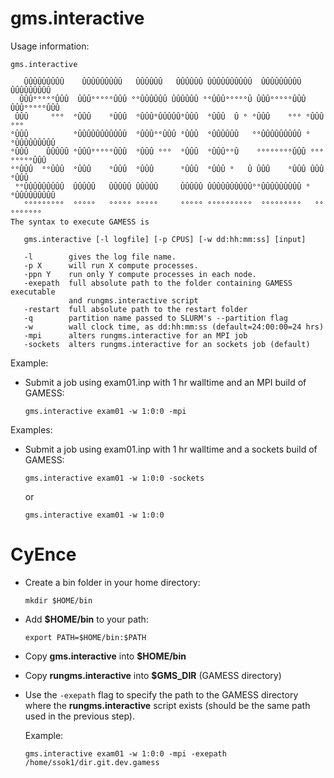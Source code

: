 # gms.interactive

Usage information:
```
gms.interactive

   ÛÛÛÛÛÛÛÛÛ    ÛÛÛÛÛÛÛÛÛ   ÛÛÛÛÛÛ   ÛÛÛÛÛÛ ÛÛÛÛÛÛÛÛÛÛ  ÛÛÛÛÛÛÛÛÛ   ÛÛÛÛÛÛÛÛÛ 
  ÛÛÛ°°°°°ÛÛÛ  ÛÛÛ°°°°°ÛÛÛ °°ÛÛÛÛÛÛ ÛÛÛÛÛÛ °°ÛÛÛ°°°°°Û ÛÛÛ°°°°°ÛÛÛ ÛÛÛ°°°°°ÛÛÛ
 ÛÛÛ     °°°  °ÛÛÛ    °ÛÛÛ  °ÛÛÛ°ÛÛÛÛÛ°ÛÛÛ  °ÛÛÛ  Û ° °ÛÛÛ    °°° °ÛÛÛ    °°° 
°ÛÛÛ          °ÛÛÛÛÛÛÛÛÛÛÛ  °ÛÛÛ°°ÛÛÛ °ÛÛÛ  °ÛÛÛÛÛÛ   °°ÛÛÛÛÛÛÛÛÛ °°ÛÛÛÛÛÛÛÛÛ 
°ÛÛÛ    ÛÛÛÛÛ °ÛÛÛ°°°°°ÛÛÛ  °ÛÛÛ °°°  °ÛÛÛ  °ÛÛÛ°°Û    °°°°°°°°ÛÛÛ °°°°°°°°ÛÛÛ
°°ÛÛÛ  °°ÛÛÛ  °ÛÛÛ    °ÛÛÛ  °ÛÛÛ      °ÛÛÛ  °ÛÛÛ °   Û ÛÛÛ    °ÛÛÛ ÛÛÛ    °ÛÛÛ
 °°ÛÛÛÛÛÛÛÛÛ  ÛÛÛÛÛ   ÛÛÛÛÛ ÛÛÛÛÛ     ÛÛÛÛÛ ÛÛÛÛÛÛÛÛÛÛ°°ÛÛÛÛÛÛÛÛÛ °°ÛÛÛÛÛÛÛÛÛ 
   °°°°°°°°°  °°°°°   °°°°° °°°°°     °°°°° °°°°°°°°°°  °°°°°°°°°   °°°°°°°°° 
The syntax to execute GAMESS is
 
   gms.interactive [-l logfile] [-p CPUS] [-w dd:hh:mm:ss] [input]
 
   -l        gives the log file name.
   -p X      will run X compute processes.
   -ppn Y    run only Y compute processes in each node.
   -exepath  full absolute path to the folder containing GAMESS executable
             and rungms.interactive script
   -restart  full absolute path to the restart folder
   -q        partition name passed to SLURM's --partition flag
   -w        wall clock time, as dd:hh:mm:ss (default=24:00:00=24 hrs)
   -mpi      alters rungms.interactive for an MPI job
   -sockets  alters rungms.interactive for an sockets job (default)
   ```

Example:
*  Submit a job using exam01.inp with 1 hr walltime and an MPI build of GAMESS:

   `gms.interactive exam01 -w 1:0:0 -mpi`

Examples:
*  Submit a job using exam01.inp with 1 hr walltime and a sockets build of GAMESS:

   `gms.interactive exam01 -w 1:0:0 -sockets`

   or

   `gms.interactive exam01 -w 1:0:0`

# CyEnce
*  Create a bin folder in your home directory:

   `mkdir $HOME/bin`

*  Add **$HOME/bin** to your path:

   `export PATH=$HOME/bin:$PATH`

*  Copy **gms.interactive** into **$HOME/bin**

*  Copy **rungms.interactive** into **$GMS_DIR** (GAMESS directory)

*  Use the `-exepath` flag to specify the path to the GAMESS directory where the **rungms.interactive** script exists (should be the same path used in the previous step).

   Example:

   `gms.interactive exam01 -w 1:0:0 -mpi -exepath /home/ssok1/dir.git.dev.gamess`

